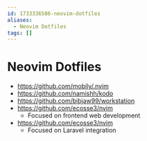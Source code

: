 ```yaml
---
id: 1733336586-neovim-dotfiles
aliases:
  - Neovim Dotfiles
tags: []
---
```


# Neovim Dotfiles

- https://github.com/mobily/.nvim
- https://github.com/namishh/kodo
- https://github.com/bibjaw99/workstation
- https://github.com/ecosse3/nvim
  - Focused on frontend web development
- https://github.com/ecosse3/nvim
  - Focused on Laravel integration
